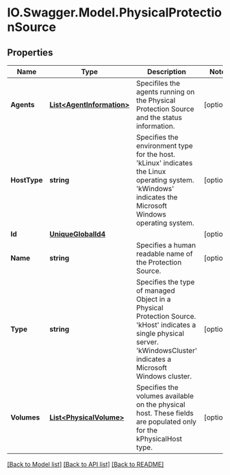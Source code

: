 # IO.Swagger.Model.PhysicalProtectionSource
## Properties

Name | Type | Description | Notes
------------ | ------------- | ------------- | -------------
**Agents** | [**List&lt;AgentInformation&gt;**](AgentInformation.md) | Specifiles the agents running on the Physical Protection Source and the status information. | [optional] 
**HostType** | **string** | Specifies the environment type for the host. &#39;kLinux&#39; indicates the Linux operating system. &#39;kWindows&#39; indicates the Microsoft Windows operating system. | [optional] 
**Id** | [**UniqueGlobalId4**](UniqueGlobalId4.md) |  | [optional] 
**Name** | **string** | Specifies a human readable name of the Protection Source. | [optional] 
**Type** | **string** | Specifies the type of managed Object in a Physical Protection Source. &#39;kHost&#39; indicates a single physical server. &#39;kWindowsCluster&#39; indicates a Microsoft Windows cluster. | [optional] 
**Volumes** | [**List&lt;PhysicalVolume&gt;**](PhysicalVolume.md) | Specifies the volumes available on the physical host. These fields are populated only for the kPhysicalHost type. | [optional] 

[[Back to Model list]](../README.md#documentation-for-models) [[Back to API list]](../README.md#documentation-for-api-endpoints) [[Back to README]](../README.md)

